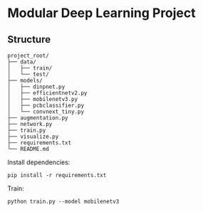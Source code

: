 # Modular Deep Learning Project

## Structure

```
project_root/
├── data/
│   ├── train/
│   └── test/
├── models/
│   ├── dinpnet.py
│   ├── efficientnetv2.py
│   ├── mobilenetv3.py
│   ├── pcbclassifier.py
│   └── convnext_tiny.py
├── augmentation.py
├── network.py
├── train.py
├── visualize.py
├── requirements.txt
└── README.md
```

Install dependencies:

```
pip install -r requirements.txt
```

Train:

```
python train.py --model mobilenetv3
```
